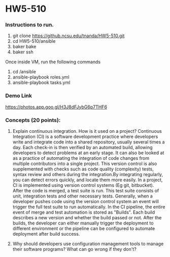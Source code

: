 # HW5-510


### Instructions to run.

1. git clone https://github.ncsu.edu/tnanda/HW5-510.git
2. cd HW5-510/ansible
3. baker bake
4. baker ssh

Once inside VM, run the following commands
1. cd /ansible
2. ansible-playbook roles.yml
3. ansible-playbook tasks.yml

### Demo Link

https://photos.app.goo.gl/H3J8dFJybG6p7THF6


### Concepts (20 points):

1. Explain continuous integration. How is it used on a project?
Continuous Integration (CI) is a software development practice where developers write and integrate code into a shared repository, usually several times a day. Each check-in is then verified by an automated build, allowing developers to detect problems at an early stage. It can also be looked at as a practice of automating the integration of code changes from multiple contributors into a single project. This version control is also supplemented with checks such as code quality (complexity) tests, syntax review and others during the integration.By integrating regularly, you can detect errors quickly, and locate them more easily.
In a project, CI is implemented using version control systems (Eg git, bitbucket). After the code is merged, a test suite is run. This test suite consists of unit, integration tests and other necessary tests. Generally, when a developer pushes code using the version control system an event will trigger the full test suite to run automatically. In the CI pipeline, the entire event of merge and test automation is stored as "Builds". Each build describes a new version and whether the build passed or not. After the builds, the developer can either manually trigger the deployment to different environment or the pipeline can be configured to automate deployment after build success. 

2. Why should developers use configuration management tools to manage their software programs? What can go wrong if they don't?




